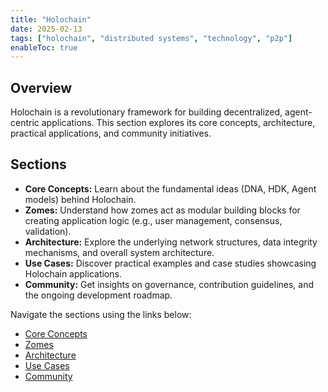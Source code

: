 ```yaml
---
title: "Holochain"
date: 2025-02-13
tags: ["holochain", "distributed systems", "technology", "p2p"]
enableToc: true
---
```


## Overview

Holochain is a revolutionary framework for building decentralized, agent-centric applications. This section explores its core concepts, architecture, practical applications, and community initiatives.

## Sections

- **Core Concepts:** Learn about the fundamental ideas (DNA, HDK, Agent models) behind Holochain.
- **Zomes:** Understand how zomes act as modular building blocks for creating application logic (e.g., user management, consensus, validation).
- **Architecture:** Explore the underlying network structures, data integrity mechanisms, and overall system architecture.
- **Use Cases:** Discover practical examples and case studies showcasing Holochain applications.
- **Community:** Get insights on governance, contribution guidelines, and the ongoing development roadmap.

Navigate the sections using the links below:

- [Core Concepts](./core-concepts/)
- [Zomes](./zomes/)
- [Architecture](./architecture/)
- [Use Cases](./use-cases/)
- [Community](./community/)
